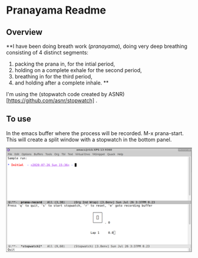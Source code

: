 # Pranayama Readme
## Overview
**I have been doing breath work (*pranayama*), doing very deep breathing consisting of 4 distinct segments:  
1. packing the prana in, for the intial period,   
2. holding on a complete exhale for the second period,   
3. breathing in for the third period,   
4. and holding after a complete inhale.   **

I'm using the (stopwatch code created by ASNR) [https://github.com/asnr/stopwatch] . 

## To use
   In the emacs buffer where the process will be recorded. M-x prana-start. This will create a split window with a stopwatch in the bottom panel. 

![After executing M-x prana-start in the top window](images/Screenshot_2020-07-26_15-37-49.png "After executing M-x prana-start in the top window")




